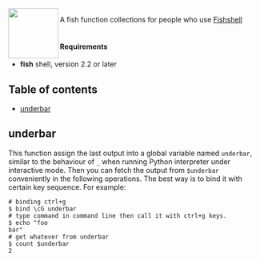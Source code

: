 <img src="https://cdn.rawgit.com/oh-my-fish/oh-my-fish/e4f1c2e0219a17e2c748b824004c8d0b38055c16/docs/logo.svg" align="left" width="100px" height="100px"/>


A fish function collections for people who use <a href="http://fishshell.com">Fishshell</a>
<br>
<br>

#### Requirements

- **fish** shell, version 2.2 or later


## Table of contents
* [underbar](#underbar)

## underbar
This function assign the last output into a global variable named `underbar`, similar to the behaviour of `_` when running Python interpreter under interactive mode.
Then you can fetch the output from `$underbar` conveniently in the following operations. 
The best way is to bind it with certain key sequence.
For example:
```fish
# binding ctrl+g 
$ bind \cG underbar
# type command in command line then call it with ctrl+g keys.
$ echo "foo 
bar"
# get whatever from underbar
$ count $underbar
2
```
